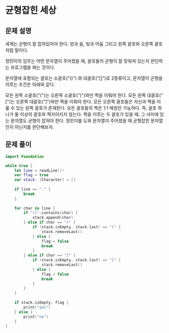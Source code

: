 # 균형잡힌 세상
## 문제 설명
세계는 균형이 잘 잡혀있어야 한다. 양과 음, 빛과 어둠 그리고 왼쪽 괄호와 오른쪽 괄호처럼 말이다.

정민이의 임무는 어떤 문자열이 주어졌을 때, 괄호들의 균형이 잘 맞춰져 있는지 판단하는 프로그램을 짜는 것이다.

문자열에 포함되는 괄호는 소괄호("()") 와 대괄호("[]")로 2종류이고, 문자열이 균형을 이루는 조건은 아래와 같다.

모든 왼쪽 소괄호("(")는 오른쪽 소괄호(")")와만 짝을 이뤄야 한다.
모든 왼쪽 대괄호("[")는 오른쪽 대괄호("]")와만 짝을 이뤄야 한다.
모든 오른쪽 괄호들은 자신과 짝을 이룰 수 있는 왼쪽 괄호가 존재한다.
모든 괄호들의 짝은 1:1 매칭만 가능하다. 즉, 괄호 하나가 둘 이상의 괄호와 짝지어지지 않는다.
짝을 이루는 두 괄호가 있을 때, 그 사이에 있는 문자열도 균형이 잡혀야 한다.
정민이를 도와 문자열이 주어졌을 때 균형잡힌 문자열인지 아닌지를 판단해보자.


## 문제 풀이

```swift
import Foundation

while true {
    let line = readLine()!
    var flag = true
    var stack: [Character] = []
    
    if line == "." {
        break
    }
    
    for char in line {
        if "([".contains(char) {
            stack.append(char)
        } else if char == ")" {
            if !stack.isEmpty, stack.last! == "(" {
                stack.removeLast()
            } else {
                flag = false
                break
            }
        } else if char == "]" {
            if !stack.isEmpty, stack.last! == "[" {
                stack.removeLast()
            } else {
                flag = false
                break
            }
        }
    }
    
    if stack.isEmpty, flag {
        print("yes")
    } else {
        print("no")
    }
}

```
